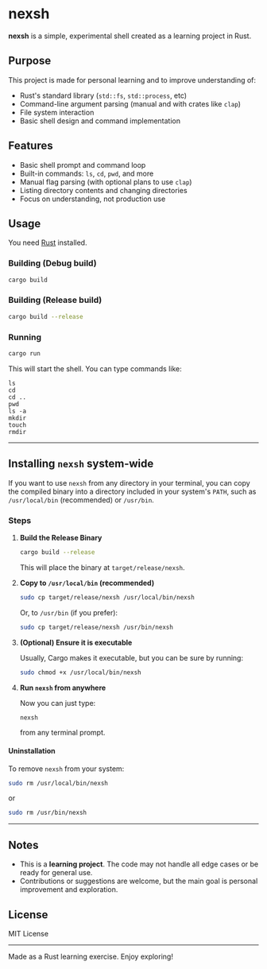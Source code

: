 # nexsh

**nexsh** is a simple, experimental shell created as a learning project in Rust.

## Purpose

This project is made for personal learning and to improve understanding of:

- Rust's standard library (`std::fs`, `std::process`, etc)
- Command-line argument parsing (manual and with crates like `clap`)
- File system interaction
- Basic shell design and command implementation

## Features

- Basic shell prompt and command loop
- Built-in commands: `ls`, `cd`, `pwd`, and more
- Manual flag parsing (with optional plans to use `clap`)
- Listing directory contents and changing directories
- Focus on understanding, not production use

## Usage

You need [Rust](https://www.rust-lang.org/tools/install) installed.

### Building (Debug build)

```bash
cargo build
```

### Building (Release build)

```bash
cargo build --release
```

### Running

```bash
cargo run
```

This will start the shell. You can type commands like:

```
ls
cd
cd ..
pwd
ls -a
mkdir
touch
rmdir
```

---

## Installing `nexsh` system-wide

If you want to use `nexsh` from any directory in your terminal, you can copy the compiled binary into a directory included in your system's `PATH`, such as `/usr/local/bin` (recommended) or `/usr/bin`.

### Steps

1. **Build the Release Binary**

   ```bash
   cargo build --release
   ```

   This will place the binary at `target/release/nexsh`.

2. **Copy to `/usr/local/bin` (recommended)**

   ```bash
   sudo cp target/release/nexsh /usr/local/bin/nexsh
   ```

   Or, to `/usr/bin` (if you prefer):

   ```bash
   sudo cp target/release/nexsh /usr/bin/nexsh
   ```

3. **(Optional) Ensure it is executable**

   Usually, Cargo makes it executable, but you can be sure by running:

   ```bash
   sudo chmod +x /usr/local/bin/nexsh
   ```

4. **Run `nexsh` from anywhere**

   Now you can just type:

   ```bash
   nexsh
   ```

   from any terminal prompt.

#### Uninstallation

To remove `nexsh` from your system:

```bash
sudo rm /usr/local/bin/nexsh
```

or

```bash
sudo rm /usr/bin/nexsh
```

---

## Notes

- This is a **learning project**. The code may not handle all edge cases or be ready for general use.
- Contributions or suggestions are welcome, but the main goal is personal improvement and exploration.

## License

MIT License

---

Made as a Rust learning exercise. Enjoy exploring!
